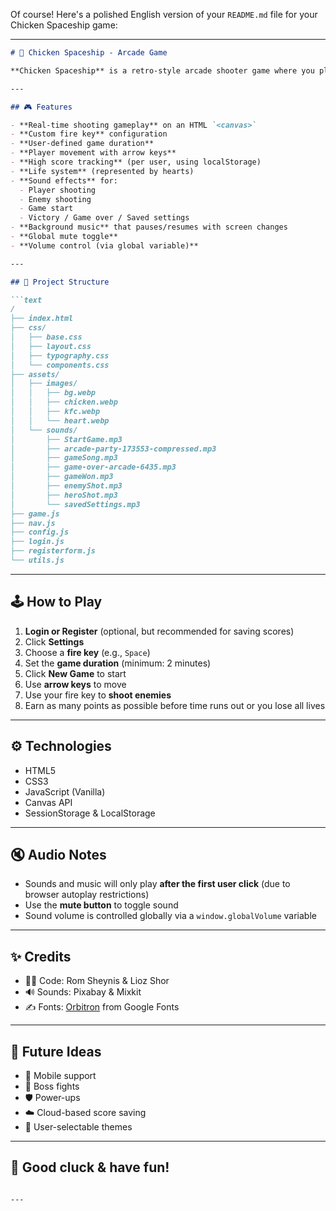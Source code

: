 Of course! Here's a polished English version of your `README.md` file for your Chicken Spaceship game:

---

```markdown
# 🐔 Chicken Spaceship - Arcade Game

**Chicken Spaceship** is a retro-style arcade shooter game where you play as a brave space chicken battling waves of fried chicken invaders on a quest for galactic glory.

---

## 🎮 Features

- **Real-time shooting gameplay** on an HTML `<canvas>`
- **Custom fire key** configuration
- **User-defined game duration**
- **Player movement with arrow keys**
- **High score tracking** (per user, using localStorage)
- **Life system** (represented by hearts)
- **Sound effects** for:
  - Player shooting
  - Enemy shooting
  - Game start
  - Victory / Game over / Saved settings
- **Background music** that pauses/resumes with screen changes
- **Global mute toggle**
- **Volume control (via global variable)**

---

## 📁 Project Structure

```text
/
├── index.html
├── css/
│   ├── base.css
│   ├── layout.css
│   ├── typography.css
│   └── components.css
├── assets/
│   ├── images/
│   │   ├── bg.webp
│   │   ├── chicken.webp
│   │   ├── kfc.webp
│   │   └── heart.webp
│   └── sounds/
│       ├── StartGame.mp3
│       ├── arcade-party-173553-compressed.mp3
│       ├── gameSong.mp3
│       ├── game-over-arcade-6435.mp3
│       ├── gameWon.mp3
│       ├── enemyShot.mp3
│       ├── heroShot.mp3
│       └── savedSettings.mp3
├── game.js
├── nav.js
├── config.js
├── login.js
├── registerform.js
└── utils.js
```

---

## 🕹️ How to Play

1. **Login or Register** (optional, but recommended for saving scores)
2. Click **Settings**
3. Choose a **fire key** (e.g., `Space`)
4. Set the **game duration** (minimum: 2 minutes)
5. Click **New Game** to start
6. Use **arrow keys** to move
7. Use your fire key to **shoot enemies**
8. Earn as many points as possible before time runs out or you lose all lives

---

## ⚙️ Technologies

- HTML5
- CSS3
- JavaScript (Vanilla)
- Canvas API
- SessionStorage & LocalStorage

---

## 🔇 Audio Notes

- Sounds and music will only play **after the first user click** (due to browser autoplay restrictions)
- Use the **mute button** to toggle sound
- Sound volume is controlled globally via a `window.globalVolume` variable

---

## ✨ Credits

- 👨‍💻 Code: Rom Sheynis & Lioz Shor
- 🔊 Sounds: Pixabay & Mixkit  
- ✍️ Fonts: [Orbitron](https://fonts.google.com/specimen/Orbitron) from Google Fonts

---

## 🚀 Future Ideas

- 📱 Mobile support
- 👾 Boss fights
- 🛡️ Power-ups
- ☁️ Cloud-based score saving
- 🎨 User-selectable themes

---

## 🐣 Good cluck & have fun!
```

---
